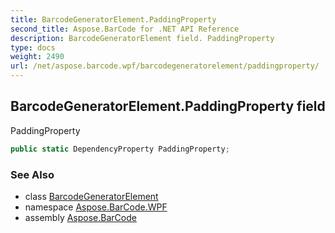 ```yaml
---
title: BarcodeGeneratorElement.PaddingProperty
second_title: Aspose.BarCode for .NET API Reference
description: BarcodeGeneratorElement field. PaddingProperty
type: docs
weight: 2490
url: /net/aspose.barcode.wpf/barcodegeneratorelement/paddingproperty/
---
```

## BarcodeGeneratorElement.PaddingProperty field

PaddingProperty

```csharp
public static DependencyProperty PaddingProperty;
```

### See Also

* class [BarcodeGeneratorElement](../)
* namespace [Aspose.BarCode.WPF](../../../aspose.barcode.wpf/)
* assembly [Aspose.BarCode](../../../)


